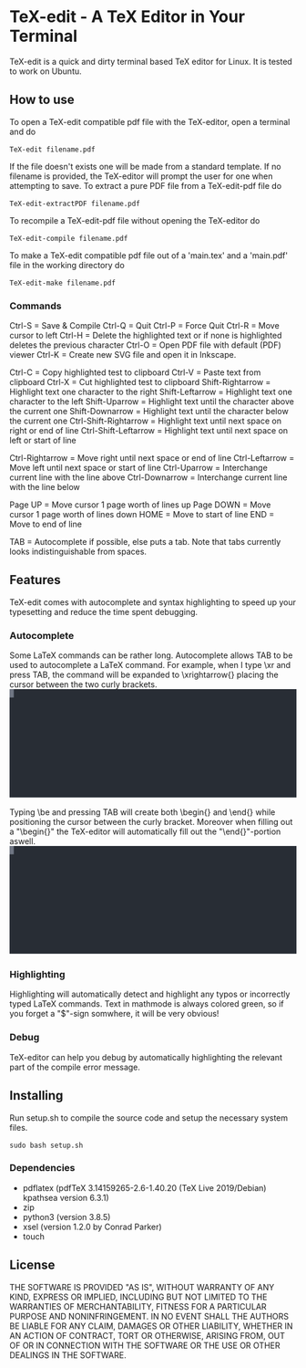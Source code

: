 # TeX-edit - A TeX Editor in Your Terminal
TeX-edit is a quick and dirty terminal based TeX editor for Linux. It is tested to work on Ubuntu.

## How to use
To open a TeX-edit compatible pdf file with the TeX-editor, open a terminal and do 
```
TeX-edit filename.pdf
```
If the file doesn't exists one will be made from a standard template. 
If no filename is provided, the TeX-editor will prompt the user for one when attempting to save.
To extract a pure PDF file from a TeX-edit-pdf file do 
```
TeX-edit-extractPDF filename.pdf
```
To recompile a TeX-edit-pdf file without opening the TeX-editor do 
```
TeX-edit-compile filename.pdf
```
To make a TeX-edit compatible pdf file out of a 'main.tex' and a 'main.pdf' file in the working directory do 
```
TeX-edit-make filename.pdf
```

### Commands
Ctrl-S = Save & Compile
Ctrl-Q = Quit
Ctrl-P = Force Quit
Ctrl-R = Move cursor to left
Ctrl-H = Delete the highlighted text or if none is highlighted deletes the previous character 
Ctrl-O = Open PDF file with default (PDF) viewer 
Ctrl-K = Create new SVG file and open it in Inkscape.

Ctrl-C = Copy highlighted test to clipboard
Ctrl-V = Paste text from clipboard
Ctrl-X = Cut highlighted test to clipboard
Shift-Rightarrow = Highlight text one character to the right
Shift-Leftarrow = Highlight text one character to the left
Shift-Uparrow = Highlight text until the character above the current one
Shift-Downarrow = Highlight text until the character below the current one
Ctrl-Shift-Rightarrow = Highlight text until next space on right or end of line
Ctrl-Shift-Leftarrow = Highlight text until next space on left or start of line

Ctrl-Rightarrow = Move right until next space or end of line
Ctrl-Leftarrow = Move left until next space or start of line
Ctrl-Uparrow = Interchange current line with the line above
Ctrl-Downarrow = Interchange current line with the line below

Page UP = Move cursor 1 page worth of lines up
Page DOWN = Move cursor 1 page worth of lines down
HOME = Move to start of line
END  = Move to end of line

TAB = Autocomplete if possible, else puts a tab. Note that tabs currently looks indistinguishable from spaces.

## Features
TeX-edit comes with autocomplete and syntax highlighting to speed up your typesetting and 
reduce the time spent debugging.
### Autocomplete
Some LaTeX commands can be rather long. Autocomplete allows TAB to be used to autocomplete a LaTeX command. 
For example, when I type \xr and press TAB, the command will be expanded to \xrightarrow{} placing the cursor 
between the two curly brackets. 
![alt text](example1.svg)

Typing \be and pressing TAB will create both \begin{} and \end{} while positioning the cursor between the curly bracket. 
Moreover when filling out a "\begin{}" the TeX-editor will automatically fill out the "\end{}"-portion aswell. 
![alt text](example2.svg)

### Highlighting
Highlighting will automatically detect and highlight any typos or incorrectly typed LaTeX commands. 
Text in mathmode is always colored green, so if you forget a "$"-sign somwhere, it will be very obvious!

### Debug
TeX-editor can help you debug by automatically highlighting the relevant part of the compile error message.

## Installing
Run setup.sh to compile the source code and setup the necessary system files. 
```
sudo bash setup.sh
```

### Dependencies
- pdflatex (pdfTeX 3.14159265-2.6-1.40.20 (TeX Live 2019/Debian) kpathsea version 6.3.1)
- zip 
- python3 (version 3.8.5)
- xsel (version 1.2.0 by Conrad Parker)
- touch

## License
THE SOFTWARE IS PROVIDED "AS IS", WITHOUT WARRANTY OF ANY KIND,
EXPRESS OR IMPLIED, INCLUDING BUT NOT LIMITED TO THE WARRANTIES OF
MERCHANTABILITY, FITNESS FOR A PARTICULAR PURPOSE AND NONINFRINGEMENT.
IN NO EVENT SHALL THE AUTHORS BE LIABLE FOR ANY CLAIM, DAMAGES OR
OTHER LIABILITY, WHETHER IN AN ACTION OF CONTRACT, TORT OR OTHERWISE,
ARISING FROM, OUT OF OR IN CONNECTION WITH THE SOFTWARE OR THE USE OR
OTHER DEALINGS IN THE SOFTWARE.

